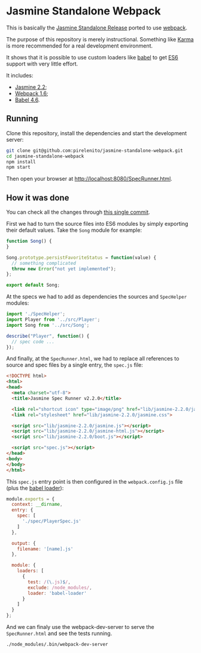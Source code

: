 # Jasmine Standalone Webpack

This is basically the [Jasmine Standalone Release](https://github.com/jasmine/jasmine/tree/master/dist) ported to use [webpack](http://webpack.github.io/).

The purpose of this repository is merely instructional. Something like [Karma](http://karma-runner.github.io/) is more recommended for a real development environment.

It shows that it is possible to use custom loaders like [babel](http://babeljs.io/) to get [ES6](http://babeljs.io/docs/learn-es6/) support with very little effort.

It includes:

* [Jasmine 2.2](http://jasmine.github.io/2.2/introduction.html);
* [Webpack 1.6](http://webpack.github.io/);
* [Babel 4.6](http://babeljs.io/).

## Running

Clone this repository, install the dependencies and start the development server:

```bash
git clone git@github.com:pirelenito/jasmine-standalone-webpack.git
cd jasmine-standalone-webpack
npm install
npm start
```

Then open your browser at [http://localhost:8080/SpecRunner.html](http://localhost:8080/SpecRunner.html).

## How it was done

You can check all the changes through [this single commit](https://github.com/pirelenito/jasmine-standalone-webpack/commit/13d059525aa1c1dc4086864cc80ac42ed27880d4).

First we had to turn the source files into ES6 modules by simply exporting their default values. Take the `Song` module for example:

```js
function Song() {
}

Song.prototype.persistFavoriteStatus = function(value) {
  // something complicated
  throw new Error("not yet implemented");
};

export default Song;
```

At the specs we had to add as dependencies the sources and `SpecHelper` modules:

```js
import './SpecHelper';
import Player from '../src/Player';
import Song from '../src/Song';

describe("Player", function() {
  // spec code ...
});
```

And finally, at the `SpecRunner.html`, we had to replace all references to source and spec files by a single entry, the `spec.js` file:

```html
<!DOCTYPE html>
<html>
<head>
  <meta charset="utf-8">
  <title>Jasmine Spec Runner v2.2.0</title>

  <link rel="shortcut icon" type="image/png" href="lib/jasmine-2.2.0/jasmine_favicon.png">
  <link rel="stylesheet" href="lib/jasmine-2.2.0/jasmine.css">

  <script src="lib/jasmine-2.2.0/jasmine.js"></script>
  <script src="lib/jasmine-2.2.0/jasmine-html.js"></script>
  <script src="lib/jasmine-2.2.0/boot.js"></script>

  <script src="spec.js"></script>
</head>
<body>
</body>
</html>
```

This `spec.js` entry point is then configured in the `webpack.config.js` file (plus the [babel loader](https://github.com/babel/babel-loader)):

```js
module.exports = {
  context: __dirname,
  entry: {
    spec: [
      './spec/PlayerSpec.js'
    ]
  },

  output: {
    filename: '[name].js'
  },

  module: {
    loaders: [
      {
        test: /(\.js)$/,
        exclude: /node_modules/,
        loader: 'babel-loader'
      }
    ]
  }
};
```

And we can finaly use the webpack-dev-server to serve the `SpecRunner.html` and see the tests running.

```bash
./node_modules/.bin/webpack-dev-server
```
